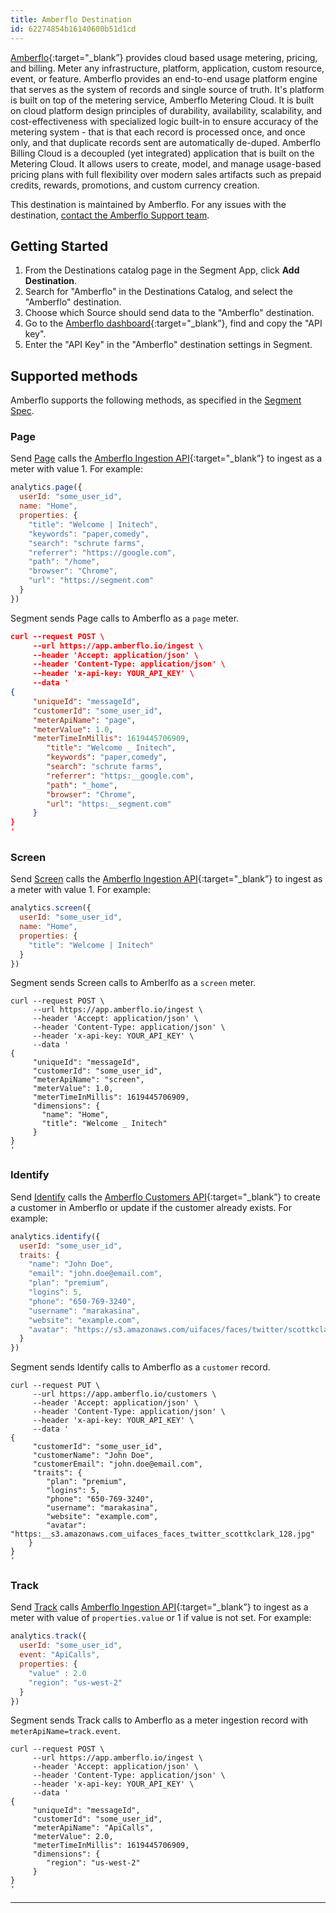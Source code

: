 ```yaml
---
title: Amberflo Destination
id: 62274854b16140600b51d1cd
---
```


[Amberflo](https://www.amberflo.io/){:target="_blank”} provides cloud based usage metering, pricing, and billing. Meter any infrastructure, platform, application, custom resource, event, or feature. Amberflo provides an end-to-end usage platform engine that serves as the system of records and single source of truth. It's platform is built on top of the metering service, Amberflo Metering Cloud. It is built on cloud platform design principles of durability, availability, scalability, and cost-effectiveness with specialized logic built-in to ensure accuracy of the metering system - that is that each record is processed once, and once only, and that duplicate records sent are automatically de-duped. Amberflo Billing Cloud is a decoupled (yet integrated) application that is built on the Metering Cloud. It allows users to create, model, and manage usage-based pricing plans with full flexibility over modern sales artifacts such as prepaid credits, rewards, promotions, and custom currency creation.

This destination is maintained by Amberflo. For any issues with the destination, [contact the Amberflo Support team](mailto:support@amberflo.io).

## Getting Started

1. From the Destinations catalog page in the Segment App, click **Add Destination**.
2. Search for "Amberflo" in the Destinations Catalog, and select the "Amberflo" destination.
3. Choose which Source should send data to the "Amberflo" destination.
4. Go to the [Amberflo dashboard](https://ui.amberflo.io/settings/account/api-keys){:target="_blank”}, find and copy the "API key".
5. Enter the "API Key" in the "Amberflo" destination settings in Segment.

## Supported methods

Amberflo supports the following methods, as specified in the [Segment Spec](/docs/connections/spec).

### Page

Send [Page](/docs/connections/spec/page) calls the [Amberflo Ingestion API](https://docs.amberflo.io/reference/post_ingest){:target="_blank”} to ingest as a meter with value 1. For example:
```js
analytics.page({
  userId: "some_user_id",
  name: "Home",
  properties: {
    "title": "Welcome | Initech",
    "keywords": "paper,comedy",
    "search": "schrute farms",
    "referrer": "https://google.com",
    "path": "/home",
    "browser": "Chrome",
    "url": "https://segment.com"
  }
})
```

Segment sends Page calls to Amberflo as a `page` meter.

```json
curl --request POST \
     --url https://app.amberflo.io/ingest \
     --header 'Accept: application/json' \
     --header 'Content-Type: application/json' \
     --header 'x-api-key: YOUR_API_KEY' \
     --data '
{
     "uniqueId": "messageId",
     "customerId": "some_user_id",
     "meterApiName": "page",
     "meterValue": 1.0,
     "meterTimeInMillis": 1619445706909,
        "title": "Welcome _ Initech",
        "keywords": "paper,comedy",
        "search": "schrute farms",
        "referrer": "https:__google.com",
        "path": "_home",
        "browser": "Chrome",
        "url": "https:__segment.com"
     }
}
'
```


### Screen

Send [Screen](/docs/connections/spec/screen) calls the [Amberflo Ingestion API](https://docs.amberflo.io/reference/post_ingest){:target="_blank”} to ingest as a meter with value 1. For example:

```js
analytics.screen({
  userId: "some_user_id",
  name: "Home",
  properties: {
    "title": "Welcome | Initech"
  }
})
```

Segment sends Screen calls to Amberlfo as a `screen` meter.
```json=
curl --request POST \
     --url https://app.amberflo.io/ingest \
     --header 'Accept: application/json' \
     --header 'Content-Type: application/json' \
     --header 'x-api-key: YOUR_API_KEY' \
     --data '
{
     "uniqueId": "messageId",
     "customerId": "some_user_id",
     "meterApiName": "screen",
     "meterValue": 1.0,
     "meterTimeInMillis": 1619445706909,
     "dimensions": {
       "name": "Home",
       "title": "Welcome _ Initech"
     }
}
'
```


### Identify

Send [Identify](/docs/connections/spec/identify) calls the [Amberflo Customers API](https://docs.amberflo.io/reference/post_customers){:target="_blank”} to create a customer in Amberflo or update if the customer already exists. For example:

```js
analytics.identify({
  userId: "some_user_id",
  traits: {
    "name": "John Doe",
    "email": "john.doe@email.com",
    "plan": "premium",
    "logins": 5,
    "phone": "650-769-3240",
    "username": "marakasina",
    "website": "example.com",
    "avatar": "https://s3.amazonaws.com/uifaces/faces/twitter/scottkclark/128.jpg"
  }
})
```

Segment sends Identify calls to Amberflo as a `customer` record.

```json=
curl --request PUT \
     --url https://app.amberflo.io/customers \
     --header 'Accept: application/json' \
     --header 'Content-Type: application/json' \
     --header 'x-api-key: YOUR_API_KEY' \
     --data '
{
     "customerId": "some_user_id",
     "customerName": "John Doe",
     "customerEmail": "john.doe@email.com",
     "traits": {
        "plan": "premium",
        "logins": 5,
        "phone": "650-769-3240",
        "username": "marakasina",
        "website": "example.com",
        "avatar": "https:__s3.amazonaws.com_uifaces_faces_twitter_scottkclark_128.jpg"
    }
}
'
```


### Track

Send [Track](/docs/connections/spec/track) calls [Amberflo Ingestion API](https://docs.amberflo.io/reference/post_ingest){:target="_blank”} to ingest as a meter with value of `properties.value` or 1 if value is not set. For example:

```js
analytics.track({
  userId: "some_user_id",
  event: "ApiCalls",
  properties: {
    "value" : 2.0
    "region": "us-west-2"
  }
})
```

Segment sends Track calls to Amberflo as a meter ingestion record with `meterApiName=track.event`.

```json=
curl --request POST \
     --url https://app.amberflo.io/ingest \
     --header 'Accept: application/json' \
     --header 'Content-Type: application/json' \
     --header 'x-api-key: YOUR_API_KEY' \
     --data '
{
     "uniqueId": "messageId",
     "customerId": "some_user_id",
     "meterApiName": "ApiCalls",
     "meterValue": 2.0,
     "meterTimeInMillis": 1619445706909,
     "dimensions": {
        "region": "us-west-2"
     }
}
'
```

---
